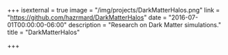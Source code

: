 +++
isexternal = true
image = "/img/projects/DarkMatterHalos.png"
link = "https://github.com/hazrmard/DarkMatterHalos"
date = "2016-07-01T00:00:00-06:00"
description = "Research on Dark Matter simulations."
title = "DarkMatterHalos"

+++
